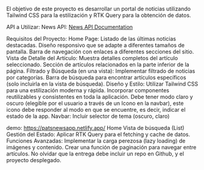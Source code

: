 El objetivo de este proyecto es desarrollar un portal de noticias utilizando Tailwind CSS para la estilización y RTK Query para la obtención de datos. 

API a Utilizar:
News API: [News API Documentation](https://www.newsapi.ai/documentation?tab=introduction)

Requisitos del Proyecto:
Home Page:
Listado de las últimas noticias destacadas.
Diseño responsivo que se adapte a diferentes tamaños de pantalla.
Barra de navegación con enlaces a diferentes secciones del sitio.
Vista de Detalle del Artículo:
Muestra detalles completos del artículo seleccionado.
Sección de artículos relacionados en la parte inferior de la página.
Filtrado y Búsqueda (en una vista):
Implementar filtrado de noticias por categorías.
Barra de búsqueda para encontrar artículos específicos (solo incluirla en la vista de búsqueda).
Diseño y Estilo:
Utilizar Tailwind CSS para una estilización moderna y rápida.
Incorporar componentes reutilizables y consistentes en toda la aplicación.
Debe tener modo claro y oscuro (elegible por el usuario a través de un Icono en la navbar), este icono debe responder al modo en que se encuentre, es decir, indicar el estado de la app.
Navbar: 
Incluir selector de tema (oscuro, claro)

demo: https://patsnewsapp.netlify.app/
Home
Vista de búsqueda (List)
Gestión del Estado:
Aplicar RTK Query para el fetching y cache de datos.
Funciones Avanzadas:
Implementar la carga perezosa (lazy loading) de imágenes y contenido.
Crear una función de paginación para navegar entre artículos.
No olvidar que la entrega debe incluir un repo en Github, y el proyecto desplegado.
